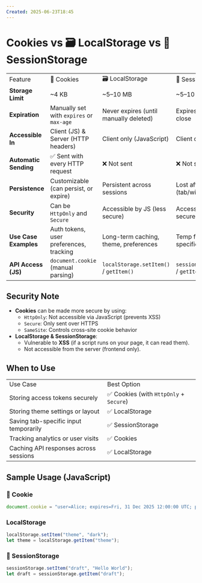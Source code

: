 ```yaml
---
Created: 2025-06-23T18:45
---
```

# Cookies vs 🗃️ LocalStorage vs 🧭 SessionStorage

|   |   |   |   |
|---|---|---|---|
|Feature|🍪 Cookies|🗃️ LocalStorage|🧭 SessionStorage|
|**Storage Limit**|~4 KB|~5–10 MB|~5–10 MB|
|**Expiration**|Manually set with `expires` or `max-age`|Never expires (until manually deleted)|Expires on tab/browser close|
|**Accessible In**|Client (JS) & Server (HTTP headers)|Client only (JavaScript)|Client only (JavaScript)|
|**Automatic Sending**|✅ Sent with every HTTP request|❌ Not sent|❌ Not sent|
|**Persistence**|Customizable (can persist, or expire)|Persistent across sessions|Lost after session (tab/window) ends|
|**Security**|Can be `HttpOnly` and `Secure`|Accessible by JS (less secure)|Accessible by JS (less secure)|
|**Use Case Examples**|Auth tokens, user preferences, tracking|Long-term caching, theme, preferences|Temp form data, tab-specific state|
|**API Access (JS)**|`document.cookie` (manual parsing)|`localStorage.setItem()` / `getItem()`|`sessionStorage.setItem()` / `getItem()`|

  

## Security Note

- **Cookies** can be made more secure by using:
    - `HttpOnly`: Not accessible via JavaScript (prevents XSS)
    - `Secure`: Only sent over HTTPS
    - `SameSite`: Controls cross-site cookie behavior
- **LocalStorage & SessionStorage**:
    - Vulnerable to **XSS** (if a script runs on your page, it can read them).
    - Not accessible from the server (frontend only).

  

## When to Use

|   |   |
|---|---|
|Use Case|Best Option|
|Storing access tokens securely|✅ Cookies (with `HttpOnly` + `Secure`)|
|Storing theme settings or layout|✅ LocalStorage|
|Saving tab-specific input temporarily|✅ SessionStorage|
|Tracking analytics or user visits|✅ Cookies|
|Caching API responses across sessions|✅ LocalStorage|

  

## Sample Usage (JavaScript)

### 🍪 Cookie

```JavaScript
document.cookie = "user=Alice; expires=Fri, 31 Dec 2025 12:00:00 UTC; path=/";
```

### LocalStorage

```JavaScript
localStorage.setItem("theme", "dark");
let theme = localStorage.getItem("theme");
```

### 🧭 SessionStorage

```JavaScript
sessionStorage.setItem("draft", "Hello World");
let draft = sessionStorage.getItem("draft");
```
